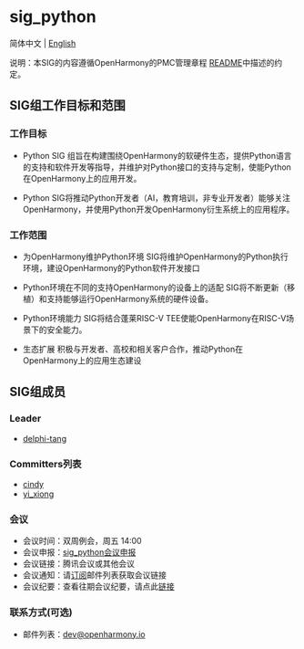 # sig_python

简体中文 | [English](./sig_python.md)

 

说明：本SIG的内容遵循OpenHarmony的PMC管理章程 [README](../../zh/pmc.md)中描述的约定。

 


## SIG组工作目标和范围

 

### 工作目标

* Python SIG 组旨在构建围绕OpenHarmony的软硬件生态，提供Python语言的支持和软件开发等指导，并维护对Python接口的支持与定制，使能Python在OpenHarmony上的应用开发。 

* Python SIG将推动Python开发者（AI，教育培训，非专业开发者）能够关注OpenHarmony，并使用Python开发OpenHarmony衍生系统上的应用程序。


### 工作范围

 * 为OpenHarmony维护Python环境
SIG将维护OpenHarmony的Python执行环境，建设OpenHarmony的Python软件开发接口

* Python环境在不同的支持OpenHarmony的设备上的适配
SIG将不断更新（移植）和支持能够运行OpenHarmony系统的硬件设备。

* Python环境能力
SIG将结合蓬莱RISC-V TEE使能OpenHarmony在RISC-V场景下的安全能力。

* 生态扩展
积极与开发者、高校和相关客户合作，推动Python在OpenHarmony上的应用生态建设



## SIG组成员


### Leader

- [delphi-tang](https://gitee.com/delphi-tang)


### Committers列表
- [cindy](https://gitee.com/cindy)
- [yi_xiong](https://gitee.com/yi_xiong)

### 会议
 - 会议时间：双周例会，周五 14:00
 - 会议申报：[sig_python会议申报](https://shimo.im/sheets/WlArz7M5a1Cr1KA2/)
 - 会议链接：腾讯会议或其他会议
 - 会议通知：请[订阅](https://lists.openatom.io/postorius/lists/dev.openharmony.io)邮件列表获取会议链接
 - 会议纪要：查看往期会议纪要，请点此[链接](https://gitee.com/openharmony-sig/sig-content/tree/master/python/meetings)

### 联系方式(可选)

- 邮件列表：dev@openharmony.io
